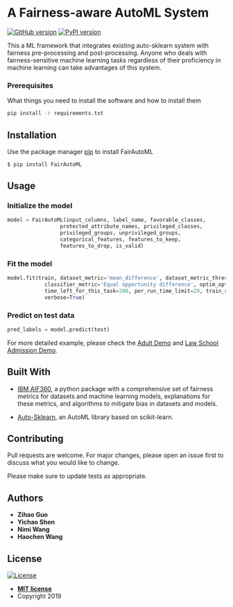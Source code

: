 # A Fairness-aware AutoML System
[![GitHub version](https://badge.fury.io/gh/haocwang%2FFairAutoML.svg)](https://badge.fury.io/gh/haocwang%2FFairAutoML) [![PyPI version](https://badge.fury.io/py/FairAutoML.svg)](https://badge.fury.io/py/FairAutoML)

This a ML framework that integrates existing auto-sklearn system with fairness pre-processing and post-processing. Anyone who deals with fairness-sensitive machine learning tasks regardless of their proficiency in machine learning can take advantages of this system.

### Prerequisites

What things you need to install the software and how to install them

```bash
pip install -r requirements.txt
```

## Installation

Use the package manager [pip](https://pip.pypa.io/en/stable/) to install FairAutoML

```bash
$ pip install FairAutoML
```

## Usage
### Initialize the model
```python
model = FairAutoML(input_columns, label_name, favorable_classes, 
                 protected_attribute_names, privileged_classes,
                 privileged_groups, unprivileged_groups,
                 categorical_features, features_to_keep, 
                 features_to_drop, is_valid)
```

### Fit the model
```python
model.fit(train, dataset_metric='mean_difference', dataset_metric_threshold=0.1,
            classifier_metric='Equal opportunity difference', optim_options=None,
            time_left_for_this_task=200, per_run_time_limit=20, train_split_size=0.8,
            verbose=True)
```

### Predict on test data
```python
pred_labels = model.predict(test)
```

For more detailed example, please check the [Adult Demo](demo/Adult_Demo.ipynb) and [Law School Admission Demo](demo/Law_School_Admission_Demo.ipynb).

## Built With
* [IBM AIF360](https://github.com/IBM/AIF360), a python package with a comprehensive set of fairness metrics for datasets and machine learning models, explanations for these metrics, and algorithms to mitigate bias in datasets and models. 

* [Auto-Sklearn](https://automl.github.io/auto-sklearn/master/), an AutoML library based on scikit-learn.

## Contributing
Pull requests are welcome. For major changes, please open an issue first to discuss what you would like to change.

Please make sure to update tests as appropriate.

## Authors
* **Zihao Guo**
* **Yichao Shen**
* **Nimi Wang**
* **Haochen Wang**

## License
[![License](http://img.shields.io/:license-mit-blue.svg?style=flat-square)](http://badges.mit-license.org)

- **[MIT license](http://opensource.org/licenses/mit-license.php)**
- Copyright 2019

